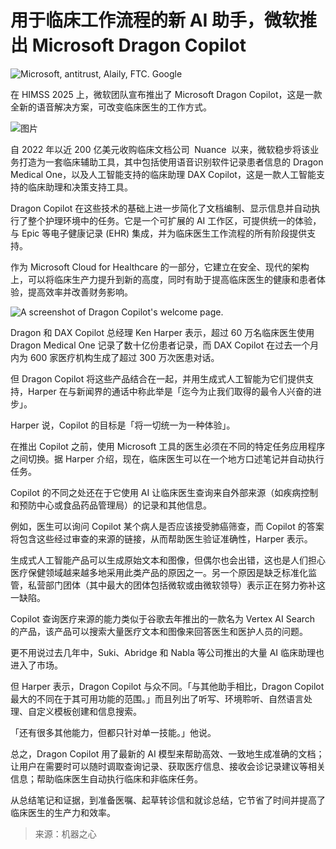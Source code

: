 # 用于临床工作流程的新 AI 助手，微软推出 Microsoft Dragon Copilot

![<mark data-type=institutions data-id=8a8ef293-102d-482f-a616-12a37827b3f9>Microsoft</mark>, antitrust, Alaily, FTC. Google](https://image.jiqizhixin.com/uploads/editor/247c3683-00a8-4d6a-aa97-bc77e6750b20/640.jpeg)

在 HIMSS 2025 上，微软团队宣布推出了 Microsoft Dragon Copilot，这是一款全新的语音解决方案，可改变临床医生的工作方式。

![图片](https://image.jiqizhixin.com/uploads/editor/ab7bd37e-ef53-4c2a-b25c-286f455b6d86/640.jpeg)

自 2022 年以近 200 亿美元收购临床文档公司  Nuance  以来，微软稳步将该业务打造为一套临床辅助工具，其中包括使用语音识别软件记录患者信息的 Dragon Medical One，以及人工智能支持的临床助理 DAX Copilot，这是一款人工智能支持的临床助理和决策支持工具。

Dragon Copilot 在这些技术的基础上进一步简化了文档编制、显示信息并自动执行了整个护理环境中的任务。它是一个可扩展的 AI 工作区，可提供统一的体验，与 Epic 等电子健康记录 (EHR) 集成，并为临床医生工作流程的所有阶段提供支持。

作为 Microsoft Cloud for Healthcare 的一部分，它建立在安全、现代的架构上，可以将临床生产力提升到新的高度，同时有助于提高临床医生的健康和患者体验，提高效率并改善财务影响。

![A screenshot of Dragon Copilot's welcome page.](https://image.jiqizhixin.com/uploads/editor/2620d3aa-8622-448a-8fb9-a9970ba6ea51/640.jpeg)

Dragon 和 DAX Copilot 总经理 Ken Harper 表示，超过 60 万名临床医生使用 Dragon Medical One 记录了数十亿份患者记录，而 DAX Copilot 在过去一个月内为 600 家医疗机构生成了超过 300 万次医患对话。

但 Dragon Copilot 将这些产品结合在一起，并用生成式人工智能为它们提供支持，Harper 在与新闻界的通话中称此举是「迄今为止我们取得的最令人兴奋的进步」。

Harper 说，Copilot 的目标是「将一切统一为一种体验」。

在推出 Copilot 之前，使用 Microsoft 工具的医生必须在不同的特定任务应用程序之间切换。据 Harper 介绍，现在，临床医生可以在一个地方口述笔记并自动执行任务。

Copilot 的不同之处还在于它使用 AI 让临床医生查询来自外部来源（如疾病控制和预防中心或食品药品管理局）的记录和其他信息。

例如，医生可以询问 Copilot 某个病人是否应该接受肺癌筛查，而 Copilot 的答案将包含这些经过审查的来源的链接，从而帮助医生验证准确性，Harper 表示。

生成式人工智能产品可以生成原始文本和图像，但偶尔也会出错，这也是人们担心医疗保健领域越来越多地采用此类产品的原因之一。另一个原因是缺乏标准化监管，私营部门团体（其中最大的团体包括微软或由微软领导）表示正在努力弥补这一缺陷。

Copilot 查询医疗来源的能力类似于谷歌去年推出的一款名为 Vertex AI Search 的产品，该产品可以搜索大量医疗文本和图像来回答医生和医护人员的问题。

更不用说过去几年中，Suki、Abridge 和 Nabla 等公司推出的大量 AI 临床助理也进入了市场。

但 Harper 表示，Dragon Copilot 与众不同。「与其他助手相比，Dragon Copilot 最大的不同在于其可用功能的范围。」而且列出了听写、环境聆听、自然语言处理、自定义模板创建和信息搜索。

「还有很多其他能力，但都只针对单一技能。」他说。

总之，Dragon Copilot 用了最新的 AI 模型来帮助高效、一致地生成准确的文档；让用户在需要时可以随时调取查询记录、获取医疗信息、接收会诊记录建议等相关信息；帮助临床医生自动执行临床和非临床任务。

从总结笔记和证据，到准备医嘱、起草转诊信和就诊总结，它节省了时间并提高了临床医生的生产力和效率。

> 来源：机器之心
